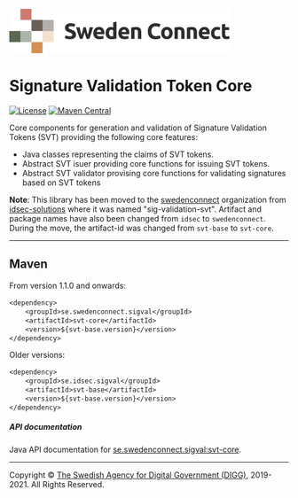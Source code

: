 ![Logo](https://raw.githubusercontent.com/swedenconnect/technical-framework/master/img/sweden-connect.png) 

# Signature Validation Token Core

[![License](https://img.shields.io/badge/License-Apache%202.0-blue.svg)](https://opensource.org/licenses/Apache-2.0) [![Maven Central](https://maven-badges.herokuapp.com/maven-central/se.idsec.sigval/svt-core/badge.svg)](https://maven-badges.herokuapp.com/maven-central/se.idsec.sigval/svt-core)

<!-- 

Use when 1.1.0 is released ...

[![Maven Central](https://maven-badges.herokuapp.com/maven-central/se.swedenconnect.sigval/svt-base/badge.svg)](https://maven-badges.herokuapp.com/maven-central/se.swedenconnect.sigval/svt-base) 

-->

Core components for generation and validation of Signature Validation Tokens (SVT) providing the following core features:

- Java classes representing the claims of SVT tokens.
- Abstract SVT isuer providing core functions for issuing SVT tokens.
- Abstract SVT validator provising core functions for validating signatures based on SVT tokens

**Note**: This library has been moved to the [swedenconnect](https://github.com/swedenconnect) organization from [idsec-solutions](https://github.com/idsec-solutions) where it was named "sig-validation-svt". Artifact and package names have also been changed from `idsec` to `swedenconnect`. During the move, the artifact-id was changed from `svt-base` to `svt-core`.

---

## Maven

From version 1.1.0 and onwards:

```
<dependency>
    <groupId>se.swedenconnect.sigval</groupId>
    <artifactId>svt-core</artifactId>
    <version>${svt-base.version}</version>
</dependency>
```

Older versions:

```
<dependency>
    <groupId>se.idsec.sigval</groupId>
    <artifactId>svt-base</artifactId>
    <version>${svt-base.version}</version>
</dependency>
```

##### API documentation

Java API documentation for [se.swedenconnect.sigval:svt-core](https://docs.swedenconnect.se/svt-core/javadoc).

---

Copyright &copy; [The Swedish Agency for Digital Government (DIGG)](https://www.digg.se), 2019-2021. All Rights Reserved.
